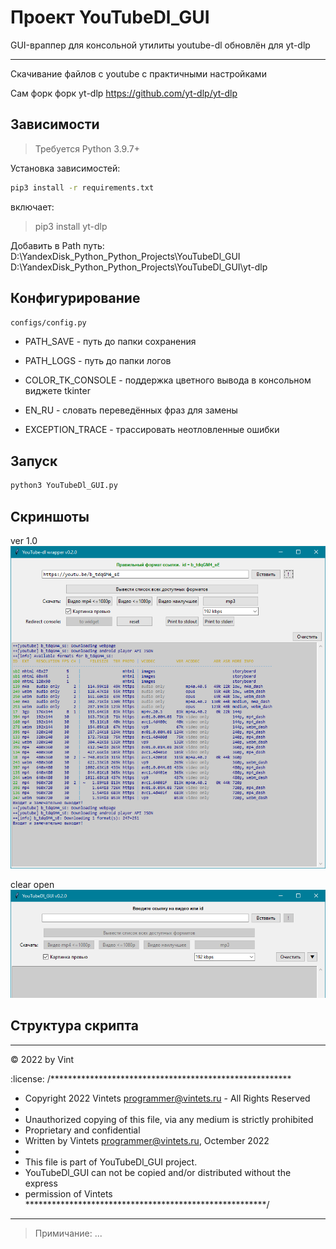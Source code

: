 
# Проект YouTubeDl_GUI

GUI-враппер для консольной утилиты youtube-dl обновлён для yt-dlp

---------------------------------------------------------


Скачивание файлов с youtube c практичными настройками

Сам форк форк yt-dlp
https://github.com/yt-dlp/yt-dlp


## Зависимости

> Требуется Python 3.9.7+

Установка зависимостей:
```sh
pip3 install -r requirements.txt
```
включает:
> pip3 install yt-dlp


Добавить в Path путь:
D:\YandexDisk\_Python\_Python_Projects\YouTubeDl_GUI
D:\YandexDisk\_Python\_Python_Projects\YouTubeDl_GUI\yt-dlp

## Конфигурирование

`configs/config.py`

- PATH_SAVE - путь до папки сохранения
- PATH_LOGS - путь до папки логов
- COLOR_TK_CONSOLE - поддержка цветного вывода в консольном виджете tkinter

- EN_RU - словать переведённых фраз для замены
- EXCEPTION_TRACE - трассировать неотловленные ошибки

## Запуск

```cmd
python3 YouTubeDl_GUI.py
```

## Скриншоты

ver 1.0
![Скриншот работы скрипта](https://github.com/Vintets/YouTubeDl_GUI/raw/master/screenshots/2022-10-20_13-52-15_screenshot_1.png)

clear open
![Скриншот работы скрипта](https://github.com/Vintets/YouTubeDl_GUI/raw/master/screenshots/2022-10-21_14-10-10_screenshot_2.png)


## Структура скрипта

____

:copyright: 2022 by Vint

:license:
/*******************************************************
 * Copyright 2022 Vintets <programmer@vintets.ru> - All Rights Reserved
 *
 * Unauthorized copying of this file, via any medium is strictly prohibited
 * Proprietary and confidential
 * Written by Vintets <programmer@vintets.ru>, Octember 2022
 *
 * This file is part of YouTubeDl_GUI project.
 * YouTubeDl_GUI can not be copied and/or distributed without the express
 * permission of Vintets
*******************************************************/

____


> Примичание: ...

